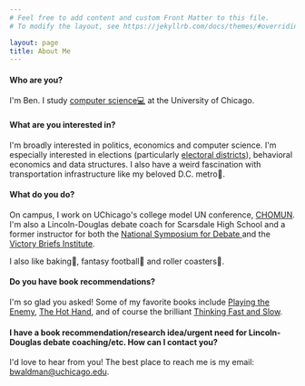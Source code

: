 ```yaml
---
# Feel free to add content and custom Front Matter to this file.
# To modify the layout, see https://jekyllrb.com/docs/themes/#overriding-theme-defaults

layout: page
title: About Me
---
```

<h4>Who are you? </h4>
I'm Ben. I study <a href="https://computerscience.uchicago.edu/">computer science&#128187;</a> at the University of Chicago.

<h4>What are you interested in? </h4>
I'm broadly interested in politics, economics and computer science. I'm especially interested in elections (particularly <a href="https://davesredistricting.org/">electoral districts</a>), behavioral economics and data structures. I also have a weird fascination with transportation infrastructure like my beloved D.C. metro&#128646;.

<h4>What do you do? </h4>
On campus, I work on UChicago's college model UN conference, <a href="https://www.chomun.org/">CHOMUN</a>. I'm also a Lincoln-Douglas debate coach for Scarsdale High School and a former instructor for both the <a href="https://www.nationalsymposiumfordebate.com/">National Symposium for Debate </a> and the <a href="https://www.vbidebate.com/">Victory Briefs Institute</a>.

I also like baking&#127838;, fantasy football&#127944; and roller coasters&#127906;.

<h4>Do you have book recommendations? </h4>

I'm so glad you asked! Some of my favorite books include <a href="https://www.amazon.com/Playing-Enemy-Nelson-Mandela-Nation-ebook/dp/B001FE4I6C">Playing the Enemy</a>, <a href="https://www.harpercollins.com/products/the-hot-hand-ben-cohen?variant=32130244673570">The Hot Hand</a>, and of course the brilliant <a href="https://www.amazon.com/Thinking-Fast-Slow-Daniel-Kahneman/dp/0374533555">Thinking Fast and Slow</a>.

<h4>I have a book recommendation/research idea/urgent need for Lincoln-Douglas debate coaching/etc. 
How can I contact you?</h4>

I'd love to hear from you! The best place to reach me is my email: <a href="mailto:bwaldman@uchicago.edu">bwaldman@uchicago.edu</a>.